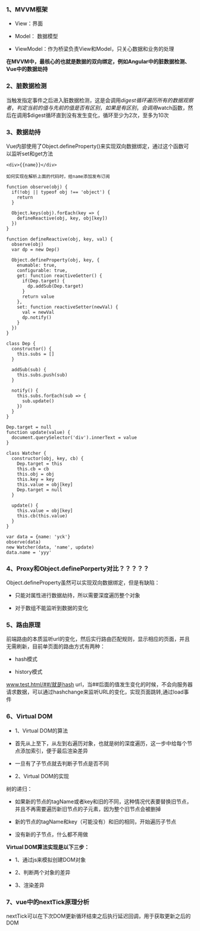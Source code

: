 ### 1、MVVM框架

* View：界面

* Model： 数据模型

* ViewModel：作为桥梁负责View和Model，只关心数据和业务的处理

**在MVVM中，最核心的也就是数据的双向绑定，例如Angular中的脏数据检测、Vue中的数据劫持**

### 2、脏数据检测

当触发指定事件之后进入脏数据检测，这是会调用$digest循环遍历所有的数据观察者，判定当前的值与先前的值是否有区别，如果是有区别，会调用$watch函数，然后在调用$digest循环直到没有发生变化，循环至少为2次，至多为10次

### 3、数据劫持

Vue内部使用了Object.defineProperty()来实现双向数据绑定，通过这个函数可以监听set和get方法

```
<div>{{name}}</div>

如何实现在解析上面的代码时，给name添加发布订阅
```

```
function observe(obj) {
  if(!obj || typeof obj !== 'object') {
    return 
  }

  Object.keys(obj).forEach(key => {
    defineReactive(obj, key, obj[key])
  })
}

function defineReactive(obj, key, val) {
  observe(obj)
  var dp = new Dep()

  Object.defineProperty(obj, key, {
    enumable: true,
    configurable: true,
    get: function reactiveGetter() {
      if(Dep.target) {
        dp.addSub(Dep.target)
      }
      return value
    },
    set: function reactiveSetter(newVal) {
      val = newVal
      dp.notify()
    }
  })
}

class Dep {
  constructor() {
    this.subs = []
  }

  addSub(sub) {
    this.subs.push(sub)
  }

  notify() {
    this.subs.forEach(sub => {
      sub.update()
    })
  }
}

Dep.target = null
function update(value) {
  document.querySelector('div').innerText = value
}

class Watcher {
  constructor(obj, key, cb) {
    Dep.target = this
    this.cb = cb
    this.obj = obj
    this.key = key
    this.value = obj[key]
    Dep.target = null
  }

  update() {
    this.value = obj[key]
    this.cb(this.value)
  }
}

var data = {name: 'yck'}
observe(data)
new Watcher(data, 'name', update)
data.name = 'yyy'
```

### 4、Proxy和Object.definePorperty对比？？？？？

Object.defineProperty虽然可以实现双向数据绑定，但是有缺陷： 

* 只能对属性进行数据劫持，所以需要深度遍历整个对象

* 对于数组不能监听到数据的变化

### 5、路由原理

前端路由的本质监听url的变化，然后实行路由匹配规则，显示相应的页面，并且无需刷新，目前单页面的路由方式有两种：

* hash模式

* history模式

www.test.html/##/就是hash url，当##后面的值发生变化的时候，不会向服务器请求数据，可以通过hashchange来监听URL的变化，实现页面跳转,通过load事件


### 6、Virtual DOM

- 1、Virtual DOM的算法

* 首先从上至下，从左到右遍历对象，也就是树的深度遍历，这一步中给每个节点添加索引，便于最后渲染差异

* 一旦有了子节点就去判断子节点是否不同

- 2、Virtual DOM的实现

树的递归：

* 如果新的节点的tagName或者key和旧的不同，这种情况代表要替换旧节点，并且不再需要遍历新旧节点的子元素，因为整个旧节点会被删掉

* 新的节点的tagName和key（可能没有）和旧的相同，开始遍历子节点

* 没有新的子节点，什么都不用做


**Virtual DOM算法实现是以下三步：**

* 1、通过js来模拟创建DOM对象

* 2、判断两个对象的差异

* 3、渲染差异

### 7、vue中的nextTick原理分析

nextTick可以在下次DOM更新循环结束之后执行延迟回调，用于获取更新之后的DOM